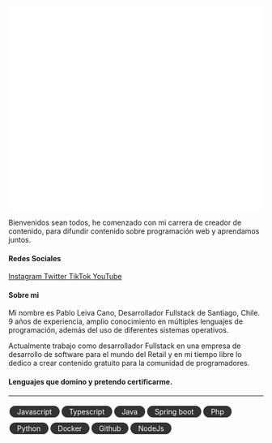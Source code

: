 <link href="assets/css/style.css" rel="stylesheet" />
 
<div align="center">
    <img src="assets/banner.svg" height="400" alt="css-in-readme">
</div> 

Bienvenidos sean todos, he comenzado con mi carrera de creador de contenido, para difundir contenido sobre programación web y aprendamos juntos.

<h4>Redes Sociales</h4>

<a target="_blank" href="https://www.instagram.com/bloidev/" class="link"> Instagram </a>
<a target="_blank" href="https://twitter.com/bloidev" class="link"> Twitter </a>
<a target="_blank" href="https://www.tiktok.com/@bloidev" class="link"> TikTok </a>
<a target="_blank" href="https://www.youtube.com/@bloidev" class="link"> YouTube </a> 
 
<h4>Sobre mi</h4>

Mi nombre es <span>Pablo Leiva Cano</span>, <span>Desarrollador Fullstack</span> de Santiago, Chile. 9 años de experiencia, amplio conocimiento en múltiples lenguajes de programación, además del uso de diferentes sistemas operativos.

Actualmente trabajo como desarrollador Fullstack en una empresa de desarrollo de software para el mundo del Retail y en mi tiempo libre lo dedico a crear contenido gratuito para la comunidad de programadores.



<h4>Lenguajes que domino y pretendo certificarme.</h4>

<hr />

<style>    
    .list{
        display: flex;
        flex-flow: row;
        flex-gap:1;
        flex-wrap: wrap;
    }

    .list > span{         
        padding: 3px 15px;        
        background-color:#333;
        border-radius:1.25rem;        
        margin:5px 2px;
        color:white;
    }
</style>

<div class="list">
    <span>Javascript</span>
    <span>Typescript</span>
    <span>Java</span>
    <span>Spring boot</span>
    <span>Php</span>
    <span>Python</span>
    <span>Docker</span>
    <span>Github</span>
    <span>NodeJs</span>
</div>